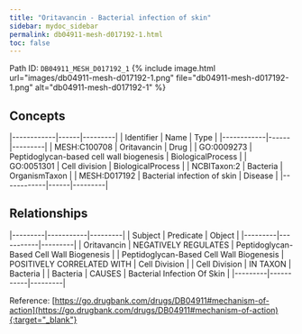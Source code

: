 ```yaml
---
title: "Oritavancin - Bacterial infection of skin"
sidebar: mydoc_sidebar
permalink: db04911-mesh-d017192-1.html
toc: false 
---
```



Path ID: `DB04911_MESH_D017192_1`
{% include image.html url="images/db04911-mesh-d017192-1.png" file="db04911-mesh-d017192-1.png" alt="db04911-mesh-d017192-1" %}

## Concepts

|------------|------|---------|
| Identifier | Name | Type    |
|------------|------|---------|
| MESH:C100708 | Oritavancin | Drug |
| GO:0009273 | Peptidoglycan-based cell wall biogenesis | BiologicalProcess |
| GO:0051301 | Cell division | BiologicalProcess |
| NCBITaxon:2 | Bacteria | OrganismTaxon |
| MESH:D017192 | Bacterial infection of skin | Disease |
|------------|------|---------|

## Relationships

|---------|-----------|---------|
| Subject | Predicate | Object  |
|---------|-----------|---------|
| Oritavancin | NEGATIVELY REGULATES | Peptidoglycan-Based Cell Wall Biogenesis |
| Peptidoglycan-Based Cell Wall Biogenesis | POSITIVELY CORRELATED WITH | Cell Division |
| Cell Division | IN TAXON | Bacteria |
| Bacteria | CAUSES | Bacterial Infection Of Skin |
|---------|-----------|---------|

Reference: [https://go.drugbank.com/drugs/DB04911#mechanism-of-action](https://go.drugbank.com/drugs/DB04911#mechanism-of-action){:target="_blank"}